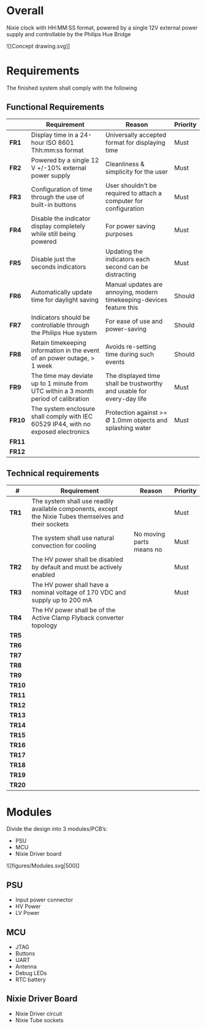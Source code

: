 # Overall

Nixie clock with HH:MM:SS format, powered by a single 12V external power supply and controllable by the Philips Hue Bridge

![[Concept drawing.svg]]


# Requirements

The finished system shall comply with the following 

## Functional Requirements

|        | **Requirement**                                                          | **Reason**                                                           | **Priority** |
|---------|--------------------------------------------------------------------------|----------------------------------------------------------------------|--------------|
| **FR1** | Display time in a 24-hour ISO 8601 Thh:mm:ss format                      | Universally accepted format for displaying time                      | Must         |
| **FR2** | Powered by a single 12 V +/-10% external power supply                    | Cleanliness & simplicity for the user                                | Must         |
| **FR3** | Configuration of time through the use of built-in buttons                | User shouldn't be required to attach a computer for configuration    | Must         |
| **FR4** | Disable the indicator display completely while still being powered       | For power saving purposes                                            | Must         |
| **FR5** | Disable just the seconds indicators                                      | Updating the indicators each second can be distracting               | Must         |
| **FR6** | Automatically update time for daylight saving                            | Manual updates are annoying, modern timekeeping-devices feature this | Should       |
| **FR7** | Indicators should be controllable through the Philips Hue system         | For ease of use and power-saving                                     | Should       |
| **FR8** | Retain timekeeping information in the event of an power outage, > 1 week | Avoids re-setting time during such events                            | Should       |
| **FR9** | The time may deviate up to 1 minute from UTC within a 3 month period of calibration | The displayed time shall be trustworthy and usable for every-day life |Must |
| **FR10** | The system enclosure shall comply with IEC 60529 IP44, with no exposed electronics  | Protection against >= Ø 1.0mm objects and splashing water | Must |
| **FR11** | |  | |
| **FR12** | |  | |

## Technical requirements

| **#**    | **Requirement**                                                                                        | **Reason**                | **Priority** |
|----------|--------------------------------------------------------------------------------------------------------|---------------------------|--------------|
| **TR1**  | The system shall use readily available components, except the Nixie Tubes themselves and their sockets |                           | Must         |
|          | The system shall use natural convection for cooling                                                    | No moving parts means no  | Must         |
| **TR2**  | The HV power shall be disabled by default and must be actively enabled                                 |                           | Must         |
| **TR3**  | The HV power shall have a nominal voltage of 170 VDC and supply up to 200 mA                           |                           | Must         |
| **TR4**  | The HV power shall be of the Active Clamp Flyback converter topology                                   |                           |              |
| **TR5**  |                                                                                                        |                           |              |
| **TR6**  |                                                                                                        |                           |              |
| **TR7**  |                                                                                                        |                           |              |
| **TR8**  |                                                                                                        |                           |              |
| **TR9**  |                                                                                                        |                           |              |
| **TR10** |                                                                                                        |                           |              |
| **TR11** |                                                                                                        |                           |              |
| **TR12** |                                                                                                        |                           |              |
| **TR13** |                                                                                                        |                           |              |
| **TR14** |                                                                                                        |                           |              |
| **TR15** |                                                                                                        |                           |              |
| **TR16** |                                                                                                        |                           |              |
| **TR17** |                                                                                                        |                           |              |
| **TR18** |                                                                                                        |                           |              |
| **TR19** |                                                                                                        |                           |              |
| **TR20** |                                                                                                        |                           |              |

# Modules

Divide the design into 3 modules/PCB’s:
- PSU
- MCU
- Nixie Driver board

![[figures/Modules.svg|500]]
## PSU

- Input power connector
- HV Power
- LV Power

## MCU

- JTAG
- Buttons
- UART
- Antenna
- Debug LEDs
- RTC battery

## Nixie Driver Board

- Nixie Driver circuit
- Nixie Tube sockets